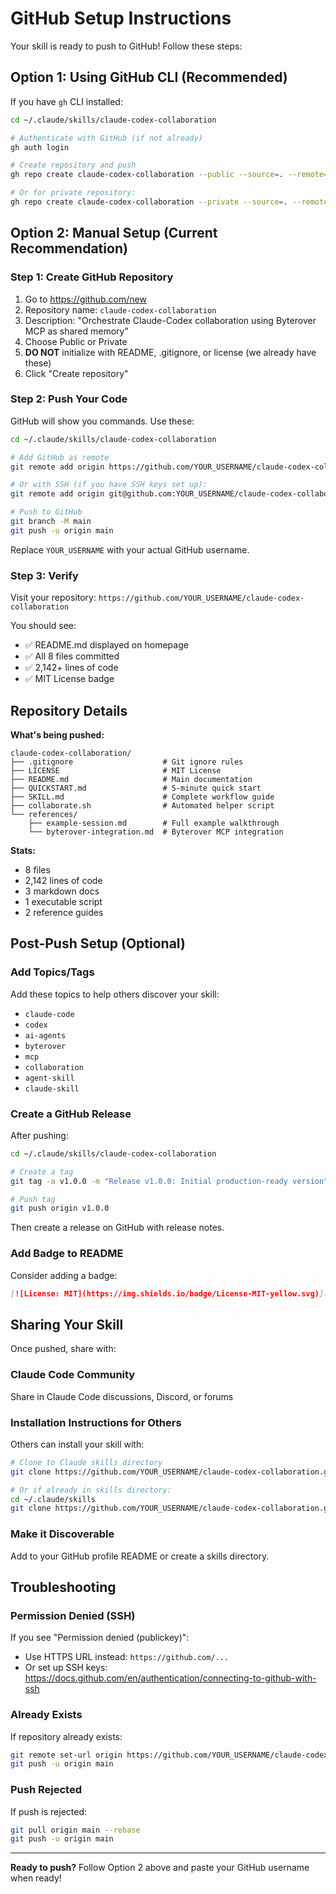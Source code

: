 # GitHub Setup Instructions

Your skill is ready to push to GitHub! Follow these steps:

## Option 1: Using GitHub CLI (Recommended)

If you have `gh` CLI installed:

```bash
cd ~/.claude/skills/claude-codex-collaboration

# Authenticate with GitHub (if not already)
gh auth login

# Create repository and push
gh repo create claude-codex-collaboration --public --source=. --remote=origin --push

# Or for private repository:
gh repo create claude-codex-collaboration --private --source=. --remote=origin --push
```

## Option 2: Manual Setup (Current Recommendation)

### Step 1: Create GitHub Repository

1. Go to https://github.com/new
2. Repository name: `claude-codex-collaboration`
3. Description: "Orchestrate Claude-Codex collaboration using Byterover MCP as shared memory"
4. Choose Public or Private
5. **DO NOT** initialize with README, .gitignore, or license (we already have these)
6. Click "Create repository"

### Step 2: Push Your Code

GitHub will show you commands. Use these:

```bash
cd ~/.claude/skills/claude-codex-collaboration

# Add GitHub as remote
git remote add origin https://github.com/YOUR_USERNAME/claude-codex-collaboration.git

# Or with SSH (if you have SSH keys set up):
git remote add origin git@github.com:YOUR_USERNAME/claude-codex-collaboration.git

# Push to GitHub
git branch -M main
git push -u origin main
```

Replace `YOUR_USERNAME` with your actual GitHub username.

### Step 3: Verify

Visit your repository: `https://github.com/YOUR_USERNAME/claude-codex-collaboration`

You should see:
- ✅ README.md displayed on homepage
- ✅ All 8 files committed
- ✅ 2,142+ lines of code
- ✅ MIT License badge

## Repository Details

**What's being pushed:**

```
claude-codex-collaboration/
├── .gitignore                    # Git ignore rules
├── LICENSE                       # MIT License
├── README.md                     # Main documentation
├── QUICKSTART.md                 # 5-minute quick start
├── SKILL.md                      # Complete workflow guide
├── collaborate.sh                # Automated helper script
└── references/
    ├── example-session.md        # Full example walkthrough
    └── byterover-integration.md  # Byterover MCP integration
```

**Stats:**
- 8 files
- 2,142 lines of code
- 3 markdown docs
- 1 executable script
- 2 reference guides

## Post-Push Setup (Optional)

### Add Topics/Tags

Add these topics to help others discover your skill:
- `claude-code`
- `codex`
- `ai-agents`
- `byterover`
- `mcp`
- `collaboration`
- `agent-skill`
- `claude-skill`

### Create a GitHub Release

After pushing:

```bash
cd ~/.claude/skills/claude-codex-collaboration

# Create a tag
git tag -a v1.0.0 -m "Release v1.0.0: Initial production-ready version"

# Push tag
git push origin v1.0.0
```

Then create a release on GitHub with release notes.

### Add Badge to README

Consider adding a badge:

```markdown
[![License: MIT](https://img.shields.io/badge/License-MIT-yellow.svg)](https://opensource.org/licenses/MIT)
```

## Sharing Your Skill

Once pushed, share with:

### Claude Code Community
Share in Claude Code discussions, Discord, or forums

### Installation Instructions for Others

Others can install your skill with:

```bash
# Clone to Claude skills directory
git clone https://github.com/YOUR_USERNAME/claude-codex-collaboration.git ~/.claude/skills/claude-codex-collaboration

# Or if already in skills directory:
cd ~/.claude/skills
git clone https://github.com/YOUR_USERNAME/claude-codex-collaboration.git
```

### Make it Discoverable

Add to your GitHub profile README or create a skills directory.

## Troubleshooting

### Permission Denied (SSH)

If you see "Permission denied (publickey)":
- Use HTTPS URL instead: `https://github.com/...`
- Or set up SSH keys: https://docs.github.com/en/authentication/connecting-to-github-with-ssh

### Already Exists

If repository already exists:
```bash
git remote set-url origin https://github.com/YOUR_USERNAME/claude-codex-collaboration.git
git push -u origin main
```

### Push Rejected

If push is rejected:
```bash
git pull origin main --rebase
git push -u origin main
```

---

**Ready to push?** Follow Option 2 above and paste your GitHub username when ready!
